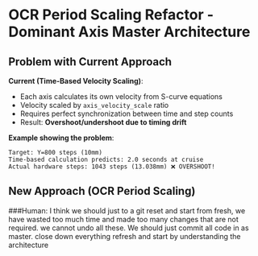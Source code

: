 # OCR Period Scaling Refactor - Dominant Axis Master Architecture

## Problem with Current Approach

**Current (Time-Based Velocity Scaling)**:
- Each axis calculates its own velocity from S-curve equations
- Velocity scaled by `axis_velocity_scale` ratio
- Requires perfect synchronization between time and step counts
- Result: **Overshoot/undershoot due to timing drift**

**Example showing the problem**:
```
Target: Y=800 steps (10mm)
Time-based calculation predicts: 2.0 seconds at cruise
Actual hardware steps: 1043 steps (13.038mm) ❌ OVERSHOOT!
```

## New Approach (OCR Period Scaling)

###Human: I think we should just to a git reset and start from fresh, we have wasted too much time and made too many changes that are not required. we cannot undo all these. We should just commit all code in as master. close down everything refresh and start by understanding the architecture
